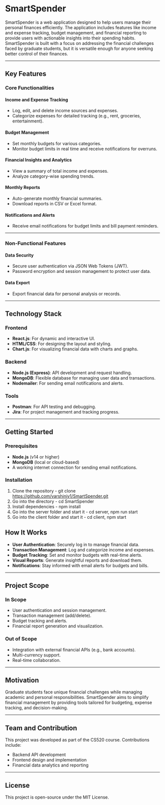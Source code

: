 # SmartSpender

SmartSpender is a web application designed to help users manage their personal finances efficiently. The application includes features like income and expense tracking, budget management, and financial reporting to provide users with actionable insights into their spending habits. SmartSpender is built with a focus on addressing the financial challenges faced by graduate students, but it is versatile enough for anyone seeking better control of their finances.

---

## Key Features

### Core Functionalities

#### Income and Expense Tracking
- Log, edit, and delete income sources and expenses.
- Categorize expenses for detailed tracking (e.g., rent, groceries, entertainment).

#### Budget Management
- Set monthly budgets for various categories.
- Monitor budget limits in real time and receive notifications for overruns.

#### Financial Insights and Analytics
- View a summary of total income and expenses.
- Analyze category-wise spending trends.

#### Monthly Reports
- Auto-generate monthly financial summaries.
- Download reports in CSV or Excel format.

#### Notifications and Alerts
- Receive email notifications for budget limits and bill payment reminders.

---

### Non-Functional Features

#### Data Security
- Secure user authentication via JSON Web Tokens (JWT).
- Password encryption and session management to protect user data.

#### Data Export
- Export financial data for personal analysis or records.

---

## Technology Stack

### Frontend
- **React.js**: For dynamic and interactive UI.
- **HTML/CSS**: For designing the layout and styling.
- **Chart.js**: For visualizing financial data with charts and graphs.

### Backend
- **Node.js (Express)**: API development and request handling.
- **MongoDB**: Flexible database for managing user data and transactions.
- **Nodemailer**: For sending email notifications and alerts.

### Tools
- **Postman**: For API testing and debugging.
- **Jira**: For project management and tracking progress.

---

## Getting Started

### Prerequisites
- **Node.js** (v14 or higher)
- **MongoDB** (local or cloud-based)
- A working internet connection for sending email notifications.

### Installation
1. Clone the repository - git clone https://github.com/varshiniv1/SmartSpender.git
2. Go into the directory - cd SmartSpender
3. Install dependencies - npm install
4. Go into the server folder and start it - cd server, npm run start
5. Go into the client folder and start it - cd client, npm start

## How It Works

- **User Authentication**: Securely log in to manage financial data.
- **Transaction Management**: Log and categorize income and expenses.
- **Budget Tracking**: Set and monitor budgets with real-time alerts.
- **Visual Reports**: Generate insightful reports and download them.
- **Notifications**: Stay informed with email alerts for budgets and bills.

---

## Project Scope

### In Scope
- User authentication and session management.
- Transaction management (add/delete).
- Budget tracking and alerts.
- Financial report generation and visualization.

### Out of Scope
- Integration with external financial APIs (e.g., bank accounts).
- Multi-currency support.
- Real-time collaboration.

---

## Motivation

Graduate students face unique financial challenges while managing academic and personal responsibilities. SmartSpender aims to simplify financial management by providing tools tailored for budgeting, expense tracking, and decision-making.

---

## Team and Contribution

This project was developed as part of the CS520 course. Contributions include:
- Backend API development
- Frontend design and implementation
- Financial data analytics and reporting

---

## License

This project is open-source under the MIT License.
